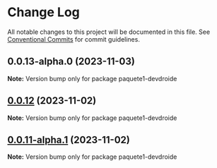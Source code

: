 # Change Log

All notable changes to this project will be documented in this file.
See [Conventional Commits](https://conventionalcommits.org) for commit guidelines.

## 0.0.13-alpha.0 (2023-11-03)

**Note:** Version bump only for package paquete1-devdroide





## [0.0.12](https://github.com/devdroide/MonorepoLerna/compare/paquete1-devdroide@0.0.11...paquete1-devdroide@0.0.12) (2023-11-02)

**Note:** Version bump only for package paquete1-devdroide





## [0.0.11-alpha.1](https://github.com/devdroide/MonorepoLerna/compare/paquete1-devdroide@0.0.11-alpha.0...paquete1-devdroide@0.0.11-alpha.1) (2023-11-02)

**Note:** Version bump only for package paquete1-devdroide
